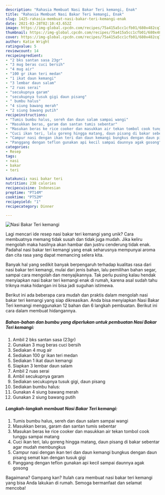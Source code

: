 ```yaml
---
description: "Rahasia Membuat Nasi Bakar Teri kemangi, Enak"
title: "Rahasia Membuat Nasi Bakar Teri kemangi, Enak"
slug: 1425-rahasia-membuat-nasi-bakar-teri-kemangi-enak
date: 2021-03-28T02:10:43.652Z
image: https://img-global.cpcdn.com/recipes/75a415a5cc1cfb01/680x482cq70/nasi-bakar-teri-kemangi-foto-resep-utama.jpg
thumbnail: https://img-global.cpcdn.com/recipes/75a415a5cc1cfb01/680x482cq70/nasi-bakar-teri-kemangi-foto-resep-utama.jpg
cover: https://img-global.cpcdn.com/recipes/75a415a5cc1cfb01/680x482cq70/nasi-bakar-teri-kemangi-foto-resep-utama.jpg
author: Katie Wright
ratingvalue: 5
reviewcount: 14
recipeingredient:
- "2 bks santan sasa 23gr"
- "3 mug beras cuci bersih"
- "4 mug air"
- "100 gr ikan teri medan"
- "1 ikat daun kemangi"
- "3 lembar daun salam"
- "2 ruas serai"
- "secukupnya garam"
- "secukupnya tusuk gigi daun pisang"
- " bumbu halus"
- "4 siung bawang merah"
- "2 siung bawang putih"
recipeinstructions:
- "Tumis bumbu halus, sereh dan daun salam sampai wangi"
- "Masukkan beras, garam dan santan tumis sebentar"
- "Masukan beras ke rice cooker dan masukkan air tekan tombol cook tunggu sampai matang"
- "Cuci ikan teri, lalu goreng hingga matang, daun pisang di bakar sebentar agar mudah membungkus"
- "Campur nasi dengan ikan teri dan daun kemangi bungkus dengan daun pisang semat kan dengan tusuk gigi"
- "Panggang dengan teflon gunakan api kecil sampai daunnya agak gosong"
categories:
- Resep
tags:
- nasi
- bakar
- teri

katakunci: nasi bakar teri 
nutrition: 238 calories
recipecuisine: Indonesian
preptime: "PT14M"
cooktime: "PT52M"
recipeyield: "1"
recipecategory: Dinner

---
```



![Nasi Bakar Teri kemangi](https://img-global.cpcdn.com/recipes/75a415a5cc1cfb01/680x482cq70/nasi-bakar-teri-kemangi-foto-resep-utama.jpg)

Lagi mencari ide resep nasi bakar teri kemangi yang unik? Cara membuatnya memang tidak susah dan tidak juga mudah. Jika keliru mengolah maka hasilnya akan hambar dan justru cenderung tidak enak. Padahal nasi bakar teri kemangi yang enak seharusnya mempunyai aroma dan cita rasa yang dapat memancing selera kita.

Banyak hal yang sedikit banyak berpengaruh terhadap kualitas rasa dari nasi bakar teri kemangi, mulai dari jenis bahan, lalu pemilihan bahan segar, sampai cara mengolah dan menyajikannya. Tak perlu pusing kalau hendak menyiapkan nasi bakar teri kemangi enak di rumah, karena asal sudah tahu triknya maka hidangan ini bisa jadi suguhan istimewa.




Berikut ini ada beberapa cara mudah dan praktis dalam mengolah nasi bakar teri kemangi yang siap dikreasikan. Anda bisa menyiapkan Nasi Bakar Teri kemangi menggunakan 12 bahan dan 6 langkah pembuatan. Berikut ini cara dalam membuat hidangannya.

<!--inarticleads1-->

##### Bahan-bahan dan bumbu yang diperlukan untuk pembuatan Nasi Bakar Teri kemangi:

1. Ambil 2 bks santan sasa (23gr)
1. Gunakan 3 mug beras cuci bersih
1. Sediakan 4 mug air
1. Sediakan 100 gr ikan teri medan
1. Sediakan 1 ikat daun kemangi
1. Siapkan 3 lembar daun salam
1. Ambil 2 ruas serai
1. Ambil secukupnya garam
1. Sediakan secukupnya tusuk gigi, daun pisang
1. Sediakan  bumbu halus:
1. Gunakan 4 siung bawang merah
1. Gunakan 2 siung bawang putih




<!--inarticleads2-->

##### Langkah-langkah membuat Nasi Bakar Teri kemangi:

1. Tumis bumbu halus, sereh dan daun salam sampai wangi
1. Masukkan beras, garam dan santan tumis sebentar
1. Masukan beras ke rice cooker dan masukkan air tekan tombol cook tunggu sampai matang
1. Cuci ikan teri, lalu goreng hingga matang, daun pisang di bakar sebentar agar mudah membungkus
1. Campur nasi dengan ikan teri dan daun kemangi bungkus dengan daun pisang semat kan dengan tusuk gigi
1. Panggang dengan teflon gunakan api kecil sampai daunnya agak gosong




Bagaimana? Gampang kan? Itulah cara membuat nasi bakar teri kemangi yang bisa Anda lakukan di rumah. Semoga bermanfaat dan selamat mencoba!
